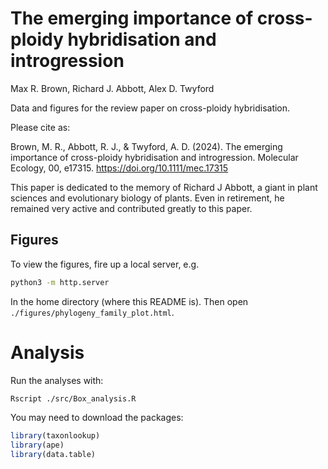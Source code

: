 # The emerging importance of cross-ploidy hybridisation and introgression

Max R. Brown, Richard J. Abbott, Alex D. Twyford

Data and figures for the review paper on cross-ploidy hybridisation.

Please cite as:

 Brown, M. R., Abbott, R. J., & Twyford, A. D. (2024). The emerging importance of cross-ploidy hybridisation and introgression. Molecular Ecology, 00, e17315. https://doi.org/10.1111/mec.17315 

This paper is dedicated to the memory of Richard J Abbott, a giant in plant sciences and evolutionary biology of plants. Even in retirement, he remained very active and contributed greatly to this paper.

## Figures

To view the figures, fire up a local server, e.g.

```bash
python3 -m http.server
```

In the home directory (where this README is). Then open `./figures/phylogeny_family_plot.html`.

# Analysis

Run the analyses with:

```bash
Rscript ./src/Box_analysis.R
```

You may need to download the packages:

```R
library(taxonlookup)
library(ape)
library(data.table)
```
